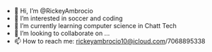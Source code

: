 - 👋 Hi, I’m @RickeyAmbrocio
- 👀 I’m interested in soccer and coding
- 🌱 I’m currently learning computer science in Chatt Tech
- 💞️ I’m looking to collaborate on ...
- 📫 How to reach me: rickeyambrocio10@icloud.com/7068895338

<!---
RickeyAmbrocio/RickeyAmbrocio is a ✨ special ✨ repository because its `README.md` (this file) appears on your GitHub profile.
You can click the Preview link to take a look at your changes.
--->
